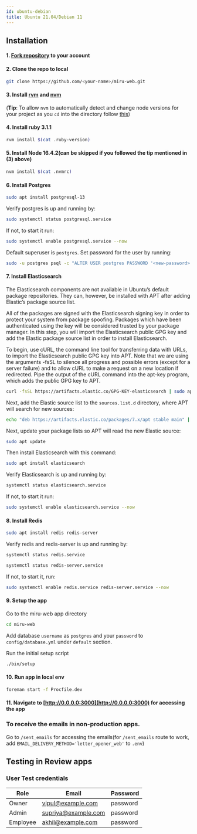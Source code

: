 ```yaml
---
id: ubuntu-debian
title: Ubuntu 21.04/Debian 11
---
```


## Installation

#### 1. [Fork repository](https://github.com/saeloun/miru-web/fork) to your account 

#### 2. Clone the repo to local
```bash
git clone https://github.com/<your-name>/miru-web.git
```

#### 3. Install [rvm](https://rvm.io/) and [nvm](https://github.com/nvm-sh/nvm#installing-and-updating)

   (**Tip**: To allow `nvm` to automatically detect and change node versions for
   your project as you `cd` into the directory follow
   [this](https://github.com/nvm-sh/nvm#deeper-shell-integration))

#### 4. Install ruby 3.1.1

```bash
rvm install $(cat .ruby-version)
```

#### 5. Install Node 16.4.2(can be skipped if you followed the tip mentioned in (3) above)

```bash
nvm install $(cat .nvmrc)
```

#### 6. Install Postgres

```bash
sudo apt install postgresql-13
```

Verify postgres is up and running by:
```bash
sudo systemctl status postgresql.service
```

If not, to start it run:
```bash
sudo systemctl enable postgresql.service --now
```

Default superuser is `postgres`. Set password for the user by running:
```bash
sudo -u postgres psql -c "ALTER USER postgres PASSWORD '<new-password>';"
```

#### 7. Install Elasticsearch
The Elasticsearch components are not available in Ubuntu’s default package repositories. They can, however, be installed with APT after adding Elastic’s package source list.

All of the packages are signed with the Elasticsearch signing key in order to protect your system from package spoofing. Packages which have been authenticated using the key will be considered trusted by your package manager. In this step, you will import the Elasticsearch public GPG key and add the Elastic package source list in order to install Elasticsearch.

To begin, use cURL, the command line tool for transferring data with URLs, to import the Elasticsearch public GPG key into APT. Note that we are using the arguments -fsSL to silence all progress and possible errors (except for a server failure) and to allow cURL to make a request on a new location if redirected. Pipe the output of the cURL command into the apt-key program, which adds the public GPG key to APT.
```bash
curl -fsSL https://artifacts.elastic.co/GPG-KEY-elasticsearch | sudo apt-key add -
```

Next, add the Elastic source list to the `sources.list.d` directory, where APT will search for new sources:
```bash
echo "deb https://artifacts.elastic.co/packages/7.x/apt stable main" | sudo tee -a /etc/apt/sources.list.d/elastic-7.x.list
```

Next, update your package lists so APT will read the new Elastic source:
```bash
sudo apt update
```
Then install Elasticsearch with this command:
```bash
sudo apt install elasticsearch
```

Verify Elasticsearch is up and running by:
```bash
systemctl status elasticsearch.service
```

If not, to start it run:
```bash
sudo systemctl enable elasticsearch.service --now
```

#### 8. Install Redis

```bash
sudo apt install redis redis-server
```

Verify redis and redis-server is up and running by:
```bash
systemctl status redis.service
```
```bash
systemctl status redis-server.service
```

If not, to start it, run:
```bash
sudo systemctl enable redis.service redis-server.service --now
```

#### 9. Setup the app
Go to the miru-web app directory 
```bash
cd miru-web
```
Add database `username` as `postgres` and your `password` to `config/database.yml` under `default` section.

Run the initial setup script
```bash
./bin/setup
```

#### 10. Run app in local env

```bash
foreman start -f Procfile.dev
```

#### 11. Navigate to [http://0.0.0.0:3000](http://0.0.0.0:3000) for accessing the app

### To receive the emails in non-production apps.

Go to `/sent_emails` for accessing the emails(for `/sent_emails` route to work,
add `EMAIL_DELIVERY_METHOD='letter_opener_web'` to `.env`)

## Testing in Review apps

### User Test credentials

| Role     | Email               | Password |
| -------- | ------------------- | -------- |
| Owner    | vipul@example.com   | password |
| Admin    | supriya@example.com | password |
| Employee | akhil@example.com   | password |
